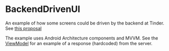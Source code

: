 # BackendDrivenUI

An example of how some screens could be driven by the backend at Tinder. See [this proposal](https://docs.google.com/document/d/18u75-lQ33dD6ln-tJPl0LYwqjlot2mEKPB7XTBe8l2E/edit)

The example uses Android Architecture components and MVVM. See the [ViewModel](https://github.com/tinder-christopherperry/BackendDrivenUI/blob/main/app/src/main/java/com/tinder/backendui/ui/main/MainViewModel.kt) for an example of a response (hardcoded) from the server.
